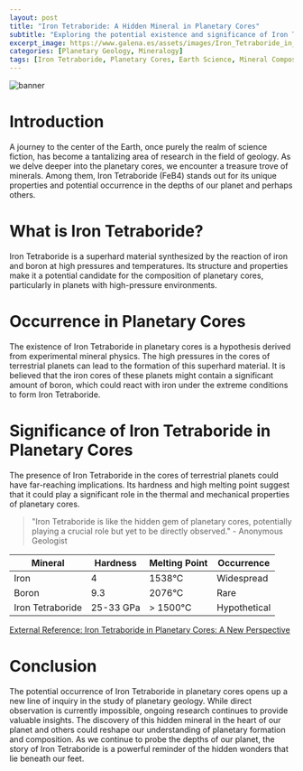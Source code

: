 ```yaml
---
layout: post
title: "Iron Tetraboride: A Hidden Mineral in Planetary Cores"
subtitle: "Exploring the potential existence and significance of Iron Tetraboride in the cores of terrestrial planets."
excerpt_image: https://www.galena.es/assets/images/Iron_Tetraboride_in_Planetary_Cores.png
categories: [Planetary Geology, Mineralogy]
tags: [Iron Tetraboride, Planetary Cores, Earth Science, Mineral Composition]
---
```


![banner](https://www.galena.es/assets/images/Iron_Tetraboride_in_Planetary_Cores.png "A cross-section illustration of a planetary core, highlighting the potential presence of Iron Tetraboride among various minerals, with labeled layers and geological formations.")

# Introduction

A journey to the center of the Earth, once purely the realm of science fiction, has become a tantalizing area of research in the field of geology. As we delve deeper into the planetary cores, we encounter a treasure trove of minerals. Among them, Iron Tetraboride (FeB4) stands out for its unique properties and potential occurrence in the depths of our planet and perhaps others.

# What is Iron Tetraboride?

Iron Tetraboride is a superhard material synthesized by the reaction of iron and boron at high pressures and temperatures. Its structure and properties make it a potential candidate for the composition of planetary cores, particularly in planets with high-pressure environments.

# Occurrence in Planetary Cores

The existence of Iron Tetraboride in planetary cores is a hypothesis derived from experimental mineral physics. The high pressures in the cores of terrestrial planets can lead to the formation of this superhard material. It is believed that the iron cores of these planets might contain a significant amount of boron, which could react with iron under the extreme conditions to form Iron Tetraboride.

# Significance of Iron Tetraboride in Planetary Cores

The presence of Iron Tetraboride in the cores of terrestrial planets could have far-reaching implications. Its hardness and high melting point suggest that it could play a significant role in the thermal and mechanical properties of planetary cores.

> "Iron Tetraboride is like the hidden gem of planetary cores, potentially playing a crucial role but yet to be directly observed." - Anonymous Geologist

| Mineral | Hardness | Melting Point | Occurrence |
| --- | --- | --- | --- |
| Iron | 4 | 1538°C | Widespread |
| Boron | 9.3 | 2076°C | Rare |
| Iron Tetraboride | 25-33 GPa | > 1500°C | Hypothetical |

[External Reference: Iron Tetraboride in Planetary Cores: A New Perspective](https://www.journals.elsevier.com/journal-of-geophysical-research-planets)

# Conclusion

The potential occurrence of Iron Tetraboride in planetary cores opens up a new line of inquiry in the study of planetary geology. While direct observation is currently impossible, ongoing research continues to provide valuable insights. The discovery of this hidden mineral in the heart of our planet and others could reshape our understanding of planetary formation and composition. As we continue to probe the depths of our planet, the story of Iron Tetraboride is a powerful reminder of the hidden wonders that lie beneath our feet.